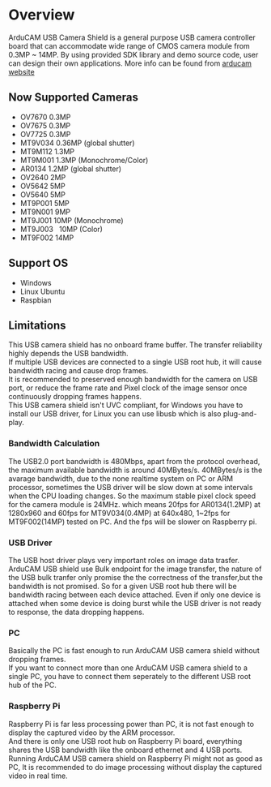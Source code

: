 # Overview
ArduCAM USB Camera Shield is a general purpose USB camera controller board that can accommodate wide range of CMOS camera module from 0.3MP ~ 14MP.
By using provided SDK library and demo source code, user can design their own applications.
More info can be found from [arducam website](http://www.arducam.com/arducam-usb-camera-shield-released/)

## Now Supported Cameras
-	OV7670		0.3MP
-	OV7675		0.3MP
-	OV7725		0.3MP
-	MT9V034		0.36MP (global shutter)
-	MT9M112		1.3MP	
-	MT9M001		1.3MP (Monochrome/Color)	
-	AR0134		1.2MP (global shutter)
-	OV2640		2MP	
-	OV5642		5MP	
-	OV5640		5MP 
- MT9P001   5MP
-	MT9N001		9MP
-	MT9J001		10MP (Monochrome)
- MT9J003   10MP (Color)
-	MT9F002		14MP

## Support OS 
- Windows
- Linux Ubuntu
- Raspbian

## Limitations
This USB camera shield has no onboard frame buffer. The transfer reliability highly depends the USB bandwidth.  
If multiple USB devices are connected to a single USB root hub, it will cause bandwidth racing and cause drop frames.  
It is recommended to preserved enough bandwidth for the camera on USB port, or reduce the frame rate and Pixel clock of the image sensor once continuously dropping frames happens.  
This USB camera shield isn't UVC compliant, for Windows you have to install our USB driver, for Linux you can use libusb which is also plug-and-play.

### Bandwidth Calculation
The USB2.0 port bandwidth is 480Mbps, apart from the protocol overhead, the maximum available bandwidth is around 40MBytes/s.
40MBytes/s is the avarage bandwidth, due to the none realtime system on PC or ARM processor, sometimes the USB driver will be slow down at some intervals when the CPU loading changes. So the maximum stable pixel clock speed for the camera module is 24MHz.
which means 20fps for AR0134(1.2MP) at 1280x960 and 60fps for MT9V034(0.4MP) at 640x480, 1~2fps for MT9F002(14MP) tested on PC. And the fps will be slower on Raspberry pi.

### USB Driver
The USB host driver plays very important roles on image data trasfer. ArduCAM USB shield use Bulk endpoint for the image transfer, the nature of the USB bulk tranfer only promise the the correctness of the transfer,but the bandwidth is not promised. So for a given USB root hub there will be bandwidth racing between each device attached. Even if only one device is attached when some device is doing burst while the USB driver is not ready to response, the data dropping happens.

### PC
Basically the PC is fast enough to run ArduCAM USB camera shield without dropping frames.  
If you want to connect more than one ArduCAM USB camera shield to a single PC, you have to connect them seperately to the different USB root hub of the PC.

### Raspberry Pi
Raspberry Pi is far less processing power than PC, it is not fast enough to display the captured video by the ARM processor.  
And there is only one USB root hub on Raspberry Pi board, everything shares the USB bandwidth like the onboard ethernet and 4 USB ports.  
Running ArduCAM USB camera shield on Raspberry Pi might not as good as PC, It is recommended to do image processing without display the captured video in real time.  
